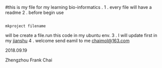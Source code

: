 #this is my file for my learning bio-informatics .
1 . every file will have a readme 
2 . before begin use 

```

mkproject filename

```
will be create a file.run this code in my ubuntu env.
3 . I will update first in my [jianshu](https://www.jianshu.com/u/d98916ab2088)
4 . welcome send eamil to me [chaimol@163.com](mailto:chaimol@163.com)

2018.09.19

Zhengzhou
Frank Chai
